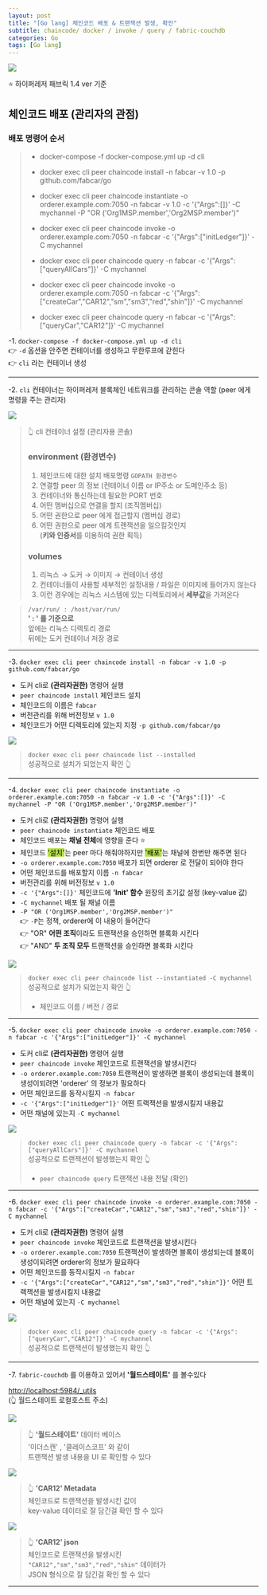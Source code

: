 ```yaml
---
layout: post
title: "[Go lang] 체인코드 배포 & 트랜잭션 발생, 확인"
subtitle: chaincode/ docker / invoke / query / fabric-couchdb
categories: Go
tags: [Go lang]
---
```


![](https://velog.velcdn.com/images/-__-/post/37f16109-4964-4468-bc63-bb7315243de8/image.png)

⭐ 하이퍼레저 패브릭 1.4 ver 기준

## 체인코드 배포 (관리자의 관점)

### 배포 명령어 순서

> - docker-compose -f docker-compose.yml up -d cli<br>
>
> - docker exec cli peer chaincode install -n fabcar -v 1.0 -p github.com/fabcar/go<br>
>
> - docker exec cli peer chaincode instantiate -o orderer.example.com:7050 -n fabcar -v 1.0 -c '{"Args":[]}' -C mychannel -P "OR ('Org1MSP.member','Org2MSP.member')"<br>
>
> - docker exec cli peer chaincode invoke -o orderer.example.com:7050 -n fabcar -c '{"Args":["initLedger"]}' -C mychannel<br>
>
> - docker exec cli peer chaincode query -n fabcar -c '{"Args":["queryAllCars"]}' -C mychannel<br>
>
> - docker exec cli peer chaincode invoke -o orderer.example.com:7050 -n fabcar -c '{"Args":["createCar","CAR12","sm","sm3","red","shin"]}' -C mychannel<br>
>
> - docker exec cli peer chaincode query -n fabcar -c '{"Args":["queryCar","CAR12"]}' -C mychannel<br>

-1. `docker-compose -f docker-compose.yml up -d cli`<br>
👉 `-d` 옵션을 안주면 컨테이너를 생성하고 무한루프에 갇힌다<br>
👉 `cli` 라는 컨테이너 생성

---

-2. `cli` 컨테이너는 하이퍼레저 블록체인 네트워크를 관리하는 콘솔 역할 (peer 에게 명령을 주는 관리자)

![](https://velog.velcdn.com/images/-__-/post/d61b7887-1006-444c-8409-ce91b330343c/image.png)

> 👆 cli 컨테이너 설정 (관리자용 콘솔)<br>
>
> ### environment (환경변수)
>
> 1.  체인코드에 대한 설치 배포명령 `GOPATH 환경변수`
> 2.  연결할 peer 의 정보 (컨테이너 이름 or IP주소 or 도메인주소 등)
> 3.  컨테이너와 통신하는데 필요한 PORT 번호
> 4.  어떤 멤버십으로 연결을 할지 (조직멤버십)
> 5.  어떤 권한으로 peer 에게 접근할지 (멤버십 경로)
> 6.  어떤 권한으로 peer 에게 트랜잭션을 일으킬것인지<br>
>     (**키와 인증서**를 이용하여 권한 획득)<br>
>
> ### volumes
>
> 1.  리눅스 → 도커 → 이미지 → 컨테이너 생성
> 2.  컨테이너들이 사용할 세부적인 설정내용 / 파일은 이미지에 들어가지 않는다
> 3.  이런 경우에는 리눅스 시스템에 있는 디렉토리에서 **세부값**을 가져온다

> `/var/run/ : /host/var/run/`<br>
> **' : ' 를 기준으로** <br>
> 앞에는 리눅스 디렉토리 경로 <br>
> 뒤에는 도커 컨테이너 저장 경로

---

-3. `docker exec cli peer chaincode install -n fabcar -v 1.0 -p github.com/fabcar/go`

- 도커 cli로 **(관리자권한)** 명령어 실행
- `peer chaincode install` 체인코드 설치
- 체인코드의 이름은 `fabcar`
- 버전관리를 위해 버전정보 `v 1.0`
- 체인코드가 어떤 디렉토리에 있는지 지정 `-p github.com/fabcar/go`

![](https://velog.velcdn.com/images/-__-/post/ea19b480-746c-4631-b52c-1bb1313010cb/image.png)

> `docker exec cli peer chaincode list --installed`<br>
> 성공적으로 설치가 되었는지 확인 👆

---

-4. `docker exec cli peer chaincode instantiate -o orderer.example.com:7050 -n fabcar -v 1.0 -c '{"Args":[]}' -C mychannel -P "OR ('Org1MSP.member','Org2MSP.member')"`

- 도커 cli로 **(관리자권한)** 명령어 실행
- `peer chaincode instantiate` 체인코드 배포
- 체인코드 배포는 **채널 전체**에 영향을 준다 ⭐
- 체인코드 <span style="background-color:#B5E045; color:#000;">'설치'</span>는 peer 마다 해줘야하지만 <span style="background-color:#B5E045; color:#000;">'배포'</span>는 채널에 한번만 해주면 된다
- `-o orderer.example.com:7050` 배포가 되면 orderer 로 전달이 되어야 한다
- 어떤 체인코드를 배포할지 이름 `-n fabcar`
- 버전관리를 위해 버전정보 `v 1.0`
- `-c '{"Args":[]}'` 체인코드에 **'Init' 함수** 원장의 초기값 설정 (key-value 값)
- `-C mychannel` 배포 될 채널 이름
- `-P "OR ('Org1MSP.member','Org2MSP.member')"`<br>
  👉 `-P`는 정책, orderer에 이 내용이 들어간다<br>
  👉 "OR" **어떤 조직**이라도 트랜잭션을 승인하면 블록화 시킨다<br>
  👉 "AND" **두 조직 모두** 트랜잭션을 승인하면 블록화 시킨다

![](https://velog.velcdn.com/images/-__-/post/df43d543-d98b-4597-9f06-c1d025b50bbc/image.png)

> `docker exec cli peer chaincode list --instantiated -C mychannel`<br>
> 성공적으로 설치가 되었는지 확인 👆<br>
>
> - 체인코드 이름 / 버전 / 경로

---

-5. `docker exec cli peer chaincode invoke -o orderer.example.com:7050 -n fabcar -c '{"Args":["initLedger"]}' -C mychannel`

- 도커 cli로 **(관리자권한)** 명령어 실행
- `peer chaincode invoke` 체인코드로 트랜잭션을 발생시킨다
- `-o orderer.example.com:7050` 트랜잭션이 발생하면 블록이 생성되는데 블록이 생성이되려면 'orderer' 의 정보가 필요하다
- 어떤 체인코드를 동작시킬지 `-n fabcar`
- `-c '{"Args":["initLedger"]}'` 어떤 트랙잭션을 발생시킬지 내용값
- 어떤 채널에 있는지 `-C mychannel`

![](https://velog.velcdn.com/images/-__-/post/eb69abdc-731a-409a-bbcd-697066681ebf/image.png)

> `docker exec cli peer chaincode query -n fabcar -c '{"Args":["queryAllCars"]}' -C mychannel`<br>
> 성공적으로 트랜잭션이 발생했는지 확인 👆<br>
>
> - `peer chaincode query` 트랜잭션 내용 전달 (확인)

---

-6. `docker exec cli peer chaincode invoke -o orderer.example.com:7050 -n fabcar -c '{"Args":["createCar","CAR12","sm","sm3","red","shin"]}' -C mychannel`

- 도커 cli로 **(관리자권한)** 명령어 실행
- `peer chaincode invoke` 체인코드로 트랜잭션을 발생시킨다
- `-o orderer.example.com:7050` 트랜잭션이 발생하면 블록이 생성되는데 블록이 생성이되려면 orderer의 정보가 필요하다
- 어떤 체인코드를 동작시킬지 `-n fabcar`
- `-c '{"Args":["createCar","CAR12","sm","sm3","red","shin"]}'` 어떤 트랙잭션을 발생시킬지 내용값
- 어떤 채널에 있는지 `-C mychannel`

![](https://velog.velcdn.com/images/-__-/post/d976907a-7975-4866-a189-c097d8d14a63/image.png)

> `docker exec cli peer chaincode query -n fabcar -c '{"Args":["queryCar","CAR12"]}' -C mychannel`<br>
> 성공적으로 트랜잭션이 발생했는지 확인 👆

---

-7. `fabric-couchdb` 를 이용하고 있어서 **'월드스테이트'** 를 볼수있다

<http://localhost:5984/_utils>  
(👆 월드스테이트 로컬호스트 주소)

![](https://velog.velcdn.com/images/-__-/post/82d06595-ac2a-4ce8-944c-6cadb7f98afc/image.png)

> 👆 **'월드스테이트'** 데이터 베이스<br>
> '이더스캔' , '클레이스코프' 와 같이<br>
> 트랜잭션 발생 내용을 UI 로 확인할 수 있다

![](https://velog.velcdn.com/images/-__-/post/b8ccb89c-006e-4dff-998a-ee048fdcbb7a/image.png)

> 👆 **'CAR12' Metadata**<br>
> 체인코드로 트랜잭션을 발생시킨 값이<br>
> key-value 데이터로 잘 담긴걸 확인 할 수 있다

![](https://velog.velcdn.com/images/-__-/post/9e902360-054c-4354-9ac1-ebcff4e7539b/image.png)

> 👆 **'CAR12' json**<br>
> 체인코드로 트랜잭션을 발생시킨<br>
> `"CAR12","sm","sm3","red","shin"` 데이터가<br>
> JSON 형식으로 잘 담긴걸 확인 할 수 있다

---
